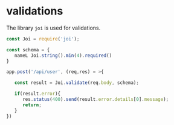 # validations

The library `joi` is used for validations.

```js
const Joi = require('joi');

const schema = {
   nameL Joi.string().min(4).required()
}

app.post('/api/user', (req,res) = >{

   const result = Joi.validate(req.body, schema);

   if(result.error){
      res.status(400).send(result.error.details[0].message);
      return;
   }
})